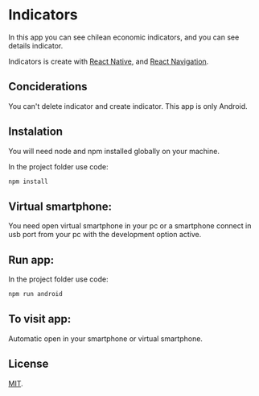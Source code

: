 # Indicators

In this app you can see chilean economic indicators, and you can see details indicator.

Indicators is create with [React Native](https://reactnative.dev/), and [React Navigation](https://reactnavigation.org/).

## Conciderations

You can't delete indicator and create indicator. This app is only Android.

## Instalation

You will need node and npm installed globally on your machine.

In the project folder use code:

```bash
npm install
```

## Virtual smartphone:

You need open virtual smartphone in your pc or a smartphone connect in usb port from your pc with the development option active.

## Run app:

In the project folder use code:

```bash
npm run android
```

## To visit app:

Automatic open in your smartphone or virtual smartphone.

## License

[MIT](https://choosealicense.com/licenses/mit/).
